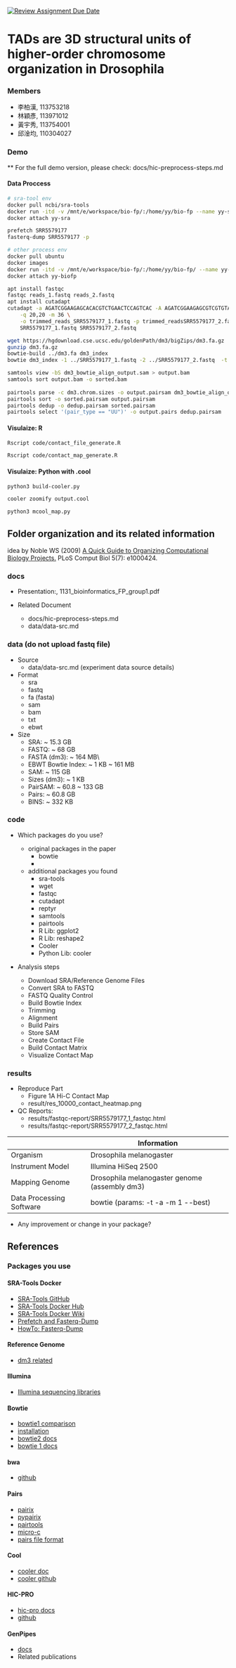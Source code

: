 [![Review Assignment Due Date](https://classroom.github.com/assets/deadline-readme-button-22041afd0340ce965d47ae6ef1cefeee28c7c493a6346c4f15d667ab976d596c.svg)](https://classroom.github.com/a/7YvIlKos)
# TADs are 3D structural units of higher-order chromosome organization in Drosophila

### Members
* 李柏漢, 113753218
* 林穎彥, 113971012
* 黃宇秀, 113754001
* 邱淦均, 110304027

### Demo 

** For the full demo version, please check: docs/hic-preprocess-steps.md

#### Data Proccess

```bash
# sra-tool env
docker pull ncbi/sra-tools
docker run -itd -v /mnt/e/workspace/bio-fp/:/home/yy/bio-fp --name yy-sra ncbi/sra-tools
docker attach yy-sra 

prefetch SRR5579177
fasterq-dump SRR5579177 -p

# other process env
docker pull ubuntu
docker images
docker run -itd -v /mnt/e/workspace/bio-fp/:/home/yy/bio-fp/ --name yy-biofp ubuntu
docker attach yy-biofp

apt install fastqc
fastqc reads_1.fastq reads_2.fastq
apt install cutadapt
cutadapt -a AGATCGGAAGAGCACACGTCTGAACTCCAGTCAC -A AGATCGGAAGAGCGTCGTGTAGGGAAAGAGTGT \
    -q 20,20 -m 36 \
    -o trimmed_reads_SRR5579177_1.fastq -p trimmed_readsSRR5579177_2.fastq \
    SRR5579177_1.fastq SRR5579177_2.fastq

wget https://hgdownload.cse.ucsc.edu/goldenPath/dm3/bigZips/dm3.fa.gz
gunzip dm3.fa.gz
bowtie-build ../dm3.fa dm3_index
bowtie dm3_index -1 ../SRR5579177_1.fastq -2 ../SRR5579177_2.fastq  -t -a -m 1 --best -S dm3_bowtie_align_output.sam

samtools view -bS dm3_bowtie_align_output.sam > output.bam
samtools sort output.bam -o sorted.bam
    
pairtools parse -c dm3.chrom.sizes -o output.pairsam dm3_bowtie_align_output.sam
pairtools sort -o sorted.pairsam output.pairsam
pairtools dedup -o dedup.pairsam sorted.pairsam
pairtools select '(pair_type == "UU")' -o output.pairs dedup.pairsam
```

#### Visulaize: R

```bash
Rscript code/contact_file_generate.R

Rscript code/contact_map_generate.R 
```

#### Visulaize: Python with .cool

```bash
python3 build-cooler.py

cooler zoomify output.cool

python3 mcool_map.py
```

## Folder organization and its related information

idea by Noble WS (2009) [A Quick Guide to Organizing Computational Biology Projects.](https://journals.plos.org/ploscompbiol/article?id=10.1371/journal.pcbi.1000424) PLoS Comput Biol 5(7): e1000424.

### docs

* Presentation:, 1131_bioinformatics_FP_group1.pdf
  
* Related Document
  * docs/hic-preprocess-steps.md
  * data/data-src.md

### data (do not upload fastq file)

* Source
  * data/data-src.md (experiment data source details)
* Format
  * sra
  * fastq
  * fa (fasta)
  * sam
  * bam
  * txt
  * ebwt
* Size
  * SRA: ~ 15.3 GB
  * FASTQ: ~ 68 GB
  * FASTA (dm3): ~ 164 MB\
  * EBWT Bowtie Index: ~ 1 KB ~ 161 MB
  * SAM: ~ 115 GB
  * Sizes (dm3): ~ 1 KB
  * PairSAM: ~ 60.8 ~ 133 GB
  * Pairs: ~ 60.8 GB
  * BINS: ~ 332 KB
  

### code

* Which packages do you use? 
  * original packages in the paper
    * bowtie
    * 
  * additional packages you found
    * sra-tools 
    * wget
    * fastqc
    * cutadapt
    * reptyr
    * samtools
    * pairtools
    * R Lib: ggplot2
    * R Lib: reshape2
    * Cooler
    * Python Lib: cooler
    
* Analysis steps
  * Download SRA/Reference Genome Files
  * Convert SRA to FASTQ
  * FASTQ Quality Control
  * Build Bowtie Index
  * Trimming
  * Alignment
  * Build Pairs
  * Store SAM
  * Create Contact File
  * Build Contact Matrix
  * Visualize Contact Map
  
### results

* Reproduce Part
  * Figure 1A Hi-C Contact Map
  * result/res_10000_contact_heatmap.png
* QC Reports:
  * results/fastqc-report/SRR5579177_1_fastqc.html
  * results/fastqc-report/SRR5579177_2_fastqc.html
  
|                          | Information                                   |
|--------------------------|-----------------------------------------------|
| Organism                 | Drosophila melanogaster                       |
| Instrument Model         | Illumina HiSeq 2500                           |
| Mapping Genome           | Drosophila melanogaster genome (assembly dm3) |
| Data Processing Software | bowtie (params: -t -a -m 1 --best)            |

* Any improvement or change in your package?

## References

### Packages you use

#### SRA-Tools Docker

* [SRA-Tools GitHub](https://github.com/ncbi/sra-tools)
* [SRA-Tools Docker Hub](https://hub.docker.com/r/ncbi/sra-tools)
* [SRA-Tools Docker Wiki](https://github.com/ncbi/sra-tools/wiki/SRA-tools-docker)
* [Prefetch and Fasterq-Dump](https://github.com/ncbi/sra-tools/wiki/08.-prefetch-and-fasterq-dump)
* [HowTo: Fasterq-Dump](https://github.com/ncbi/sra-tools/wiki/HowTo:-fasterq-dump)

#### Reference Genome
* [dm3 related](https://hgdownload.soe.ucsc.edu/goldenPath/dm3/bigZips/)

#### Illumina

* [Illumina sequencing libraries](https://teichlab.github.io/scg_lib_structs/methods_html/Illumina.html)

#### Bowtie
* [bowtie1 comparison](https://rnnh.github.io/bioinfo-notebook/docs/bowtie2.html#differences-between-bowtie-and-bowtie2)
* [installation](https://www.metagenomics.wiki/tools/bowtie2/install)
* [bowtie2 docs](https://bowtie-bio.sourceforge.net/bowtie2/manual.shtml#the-bowtie2-aligner)
* [bowtie 1 docs](https://bowtie-bio.sourceforge.net/manual.shtml#the-bowtie-inspect-index-inspector)

#### bwa

* [github](https://github.com/lh3/bwa#multihit)

#### Pairs

* [pairix](https://github.com/4dn-dcic/pairix)
* [pypairix](https://pypi.org/project/pypairix/0.1.0/)
* [pairtools](https://pairtools.readthedocs.io/en/latest/cli_tools.html)
* [micro-c](https://micro-c.readthedocs.io/en/latest/contact_map.html#from-pairs-to-cooler-contact-matrix)
* [pairs file format](https://github.com/4dn-dcic/pairix/blob/master/pairs_format_specification.md)

#### Cool
* [cooler doc](https://cooler.readthedocs.io/en/stable/cli.html)
* [cooler github](https://github.com/open2c/cooler/tree/master/docs)

#### HIC-PRO
* [hic-pro docs](https://github.com/nservant/HiC-Pro/blob/master/doc)
* [github](https://github.com/nservant/HiC-Pro)

#### GenPipes
* [docs](https://genpipes.readthedocs.io/en/genpipes-v-3.6.2/user_guide/pipelines/gp_hicseq.html)
* Related publications
